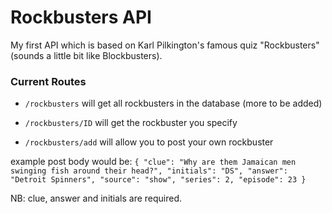 # Rockbusters API

My first API which is based on Karl Pilkington's famous quiz "Rockbusters" (sounds a little bit like Blockbusters).

### Current Routes
* `/rockbusters` will get all rockbusters in the database (more to be added)

* `/rockbusters/ID` will get the rockbuster you specify

* `/rockbusters/add` will allow you to post your own rockbuster 

example post body would be: 
`{
    "clue": "Why are them Jamaican men swinging fish around their head?",
    "initials": "DS",
    "answer": "Detroit Spinners",
    "source": "show",
    "series": 2,
    "episode": 23
}`

NB: clue, answer and initials are required.
